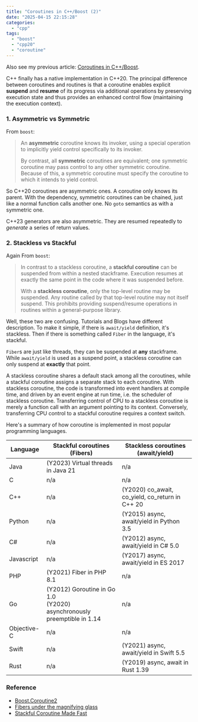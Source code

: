 ```yaml
---
title: "Coroutines in C++/Boost (2)"
date: "2025-04-15 22:15:28"
categories: 
  - "cpp"
tags: 
  - "boost"
  - "cpp20"
  - "coroutine"
---
```


Also see my previous article: [Coroutines in C++/Boost](https://www.gonwan.com/2016/01/19/coroutines-in-cpp-boost/).

C++ finally has a native implementation in C++20. The principal difference between coroutines and routines is that a coroutine enables explicit **suspend** and **resume** of its progress via additional operations by preserving execution state and thus provides an enhanced control flow (maintaining the execution context).

### 1. Asymmetric vs Symmetric

From `boost`:

> An **asymmetric** coroutine knows its invoker, using a special operation to implicitly yield control specifically to its invoker.
> 
> By contrast, all **symmetric** coroutines are equivalent; one symmetric coroutine may pass control to any other symmetric coroutine. Because of this, a symmetric coroutine must specify the coroutine to which it intends to yield control.

So C++20 coroutines are asymmetric ones. A coroutine only knows its parent. With the dependency, symmetric coroutines can be chained, just like a normal function calls another one. No `goto` semantics as with a symmetric one.

C++23 generators are also asymmetric. They are resumed repeatedly to *generate* a series of return values.

### 2. Stackless vs Stackful

Again From `boost`:

> In contrast to a stackless coroutine, a **stackful coroutine** can be suspended from within a nested stackframe. Execution resumes at exactly the same point in the code where it was suspended before.
> 
> With a **stackless coroutine**, only the top-level routine may be suspended. Any routine called by that top-level routine may not itself suspend. This prohibits providing suspend/resume operations in routines within a general-purpose library.

Well, these two are confusing. Tutorials and Blogs have different description. To make it simple, if there is `await/yield` definition, it's stackless. Then if there is something called `Fiber` in the language, it's stackful.

`Fiber`s are just like threads, they can be suspended at **any** stackframe. While `await/yield` is used as a suspend point, a stackless coroutine can only suspend at **exactly** that point.

A stackless coroutine shares a default stack among all the coroutines, while a stackful coroutine assigns a separate stack to each coroutine. With stackless coroutine, the code is transformed into event handlers at compile time, and driven by an event engine at run time, i.e. the scheduler of stackless coroutine. Transferring control of CPU to a stackless coroutine is merely a function call with an argument pointing to its context. Conversely, transferring CPU control to a stackful coroutine requires a context switch.

Here's a summary of how coroutine is implemented in most popular programming languages.

| Language | Stackful coroutines (Fibers) | Stackless coroutines (await/yield) |
| --- | --- | --- |
| Java | (Y2023) Virtual threads in Java 21 | n/a |
| C | n/a | n/a |
| C++ | n/a | (Y2020) co_await, co_yield, co_return in C++ 20 |
| Python | n/a | (Y2015) async, await/yield in Python 3.5 |
| C# | n/a | (Y2012) async, await/yield in C# 5.0 |
| Javascript | n/a | (Y2017) async, await/yield in ES 2017 |
| PHP | (Y2021) Fiber in PHP 8.1 | n/a |
| Go | (Y2012) Goroutine in Go 1.0<br />(Y2020) asynchronously preemptible in 1.14 |n/a|
| Objective-C | n/a | n/a |
| Swift | n/a | (Y2021) async, await/yield in Swift 5.5 |
| Rust | n/a | (Y2019) async, await in Rust 1.39 |

### Reference

- [Boost.Coroutine2](https://www.boost.org/doc/libs/1_88_0/libs/coroutine2/doc/html/coroutine2/intro.html)
- [Fibers under the magnifying glass](https://www.open-std.org/jtc1/sc22/wg21/docs/papers/2018/p1364r0.pdf)
- [Stackful Coroutine Made Fast](https://photonlibos.github.io/blog/stackful-coroutine-made-fast)
